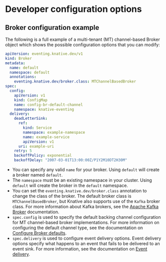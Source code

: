 # Developer configuration options

## Broker configuration example

The following is a full example of a multi-tenant (MT) channel-based Broker object which shows the possible configuration options that you can modify:

```yaml
apiVersion: eventing.knative.dev/v1
kind: Broker
metadata:
  name: default
  namespace: default
  annotations:
    eventing.knative.dev/broker.class: MTChannelBasedBroker
spec:
  config:
    apiVersion: v1
    kind: ConfigMap
    name: config-br-default-channel
    namespace: knative-eventing
  delivery:
    deadLetterSink:
      ref:
        kind: Service
        namespace: example-namespace
        name: example-service
        apiVersion: v1
      uri: example-uri
    retry: 5
    backoffPolicy: exponential
    backoffDelay: "2007-03-01T13:00:00Z/P1Y2M10DT2H30M"
```

- You can specify any valid `name` for your broker. Using `default` will create a broker named `default`.
- The `namespace` must be an existing namespace in your cluster. Using `default` will create the broker in the `default` namespace.
- You can set the `eventing.knative.dev/broker.class` annotation to change the class of the broker. The default broker class is `MTChannelBasedBroker`, but Knative also supports use of the `Kafka` broker class. For more information about Kafka brokers, see the [Apache Kafka Broker](../brokers/broker-types/kafka-broker/README.md) documentation.
- `spec.config` is used to specify the default backing channel configuration for MT channel-based broker implementations. For more information on configuring the default channel type, see the documentation on [Configure Broker defaults](../configuration/broker-configuration.md).
- `spec.delivery` is used to configure event delivery options. Event delivery options specify what happens to an event that fails to be delivered to an event sink. For more information, see the documentation on [Event delivery](../event-delivery.md).
